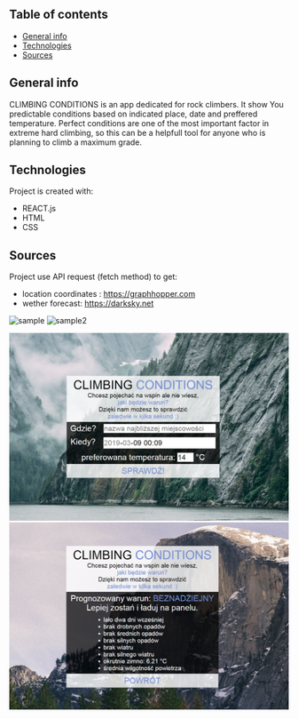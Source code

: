 ## Table of contents
* [General info](#general-info)
* [Technologies](#technologies)
* [Sources](#sources)

## General info
CLIMBING CONDITIONS is an app dedicated for rock climbers.
It show You predictable conditions based on indicated place, date and preffered temperature.
Perfect conditions are one of the most important factor in extreme hard climbing, so this can be a helpfull tool for anyone who is planning to climb a maximum grade.

## Technologies
Project is created with:
* REACT.js
* HTML
* CSS

## Sources
Project use API request (fetch method) to get:
* location coordinates : https://graphhopper.com
* wether forecast: https://darksky.net

![sample](https://user-images.githubusercontent.com/46245067/54063598-a6aeea80-420d-11e9-93b9-bc07771d6d14.PNG)
![sample2](https://user-images.githubusercontent.com/46245067/54063627-de1d9700-420d-11e9-9650-898f86cf6eee.PNG)

![](/src/images/sample.png)
![](/src/images/sample2.png)


